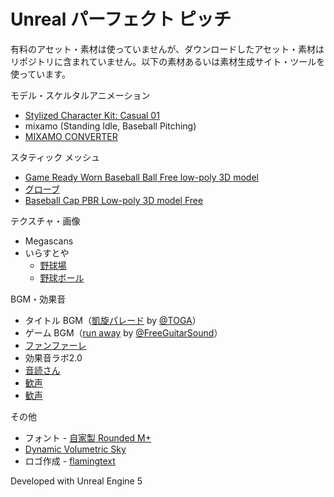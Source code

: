 # Unreal パーフェクト ピッチ

有料のアセット・素材は使っていませんが、ダウンロードしたアセット・素材はリポジトリに含まれていません。以下の素材あるいは素材生成サイト・ツールを使っています。

モデル・スケルタルアニメーション

- [Stylized Character Kit: Casual 01](https://www.unrealengine.com/marketplace/product/stylized-male-character-kit-casual)
- mixamo (Standing Idle, Baseball Pitching)
- [MIXAMO CONVERTER](https://terribilisstudio.fr/?section=MC)

スタティック メッシュ

- [Game Ready Worn Baseball Ball Free low-poly 3D model](https://www.cgtrader.com/free-3d-models/sports/equipment/game-ready-worn-baseball-ball)
- [グローブ](https://sketchfab.com/3d-models/glove-6-6-20-deci600k-521804314ee74a3e976c84e235757ea0)
- [Baseball Cap PBR Low-poly 3D model Free](https://www.cgtrader.com/free-3d-models/sports/equipment/baseball-cap-3d-model)

テクスチャ・画像

- Megascans
- いらすとや
  - [野球場](https://www.irasutoya.com/2017/11/blog-post_720.html)
  - [野球ボール](https://www.irasutoya.com/2016/04/blog-post_661.html)


BGM・効果音

- タイトル BGM（[凱旋パレード](https://dova-s.jp/bgm/play10804.html) by [@TOGA](https://twitter.com/toga_30848)）
- ゲーム BGM（[run away](https://free-guitar-sounds.work/%e3%80%90%e3%83%ab%e3%83%bc%e3%83%97%e3%80%91run-away/) by [@FreeGuitarSound](https://twitter.com/FreeGuitarSound)）
- [ファンファーレ](https://on-jin.com/sound/listshow.php?pagename=muci&title=%E3%82%B8%E3%83%B3%E3%82%B0%E3%83%AB%E3%83%BB%E3%83%95%E3%82%A1%E3%83%B3%E3%83%95%E3%82%A1%E3%83%BC%E3%83%AC05&janl=%E6%9B%B2%E7%B3%BB%E9%9F%B3&bunr=%E3%83%95%E3%82%A1%E3%83%B3%E3%83%95%E3%82%A1%E3%83%BC%E3%83%AC&kate=%E3%82%B8%E3%83%B3%E3%82%B0%E3%83%AB)
- 効果音ラボ2.0
- [音読さん](https://ondoku3.com/)
- [歓声](https://freesound.org/people/stephsinger22/sounds/52322/)
- [歓声](https://freesound.org/people/jayfrosting/sounds/333404/)

その他

- フォント - [自家製 Rounded M+](http://jikasei.me/font/rounded-mplus/about.html)
- [Dynamic Volumetric Sky](https://www.unrealengine.com/marketplace/product/dynamic-volumetric-sky)
- ロゴ作成 - [flamingtext](https://flamingtext.jp/)







Developed with Unreal Engine 5
